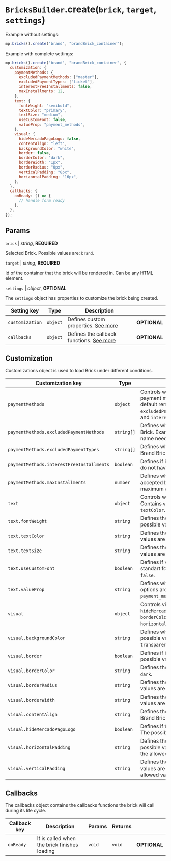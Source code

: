 # `BricksBuilder`.create(`brick`, `target`, `settings`)

Example without settings:

```js
mp.bricks().create("brand", "brandBrick_container");
```

Example with complete settings:

```js
mp.bricks().create("brand", "brandBrick_container", {
  customization: {
    paymentMethods: {
      excludedPaymentMethods: ["master"],
      excludedPaymentTypes: ["ticket"],
      interestFreeInstallments: false,
      maxInstallments: 12,
    },
    text: {
      fontWeight: "semibold",
      textColor: "primary",
      textSize: "medium",
      useCustomFont: false,
      valueProp: "payment_methods",
    },
    visual: {
      hideMercadoPagoLogo: false,
      contentAlign: "left",
      backgroundColor: "white",
      border: false,
      borderColor: "dark",
      borderWidth: "1px",
      borderRadius: "0px",
      verticalPadding: "8px",
      horizontalPadding: "16px",
    },
  },
  callbacks: {
    onReady: () => {
      // handle form ready
    },
  },
});
```

## Params

`brick` | _string_, **REQUIRED**

Selected Brick. Possible values are: `brand`.

`target` | _string_, **REQUIRED**

Id of the container that the brick will be rendered in. Can be any HTML element.

`settings` | _object_, **OPTIONAL**

The `settings` object has properties to customize the brick being created.

| Setting key     | Type     | Description                                            |              |
| --------------- | -------- | ------------------------------------------------------ | ------------ |
| `customization` | `object` | Defines custom properties. [See more](#customization)  | **OPTIONAL** |
| `callbacks`     | `object` | Defines the callback functions. [See more](#callbacks) | **OPTIONAL** |

## Customization

Customizations object is used to load Brick under different conditions.

| Customization key                         | Type       | Description                                                                                                                                                                                                                                           |              |
| ----------------------------------------- | ---------- | ----------------------------------------------------------------------------------------------------------------------------------------------------------------------------------------------------------------------------------------------------- | ------------ |
| `paymentMethods`                          | `object`   | Controls which information about payment methods and payment method types will apear on the Brand Brick - at the default render and modal. Contains `excludedPaymentMethods`,`excludedPaymentTypes`,`maxInstallments` and `interestFreeInstallments`. | **OPTIONAL** |
| `paymentMethods.excludedPaymentMethods`   | `string[]` | Defines which Payment Method will not be shown at Brand Brick. Example: card issuer, as `visa`. The payment method name needs to be lower case.                                                                                                       | **OPTIONAL** |
| `paymentMethods.excludedPaymentTypes`     | `string[]` | Defines which Payment Method Type will not be shown at Brand Brick. The default value is `empty`. Example: `debit_card`.                                                                                                                              | **OPTIONAL** |
| `paymentMethods.interestFreeInstallments` | `boolean`  | Defines if it will be shown that the installments have interest or do not have interest. The possible values are `true` or `false`.                                                                                                                   | **OPTIONAL** |
| `paymentMethods.maxInstallments`          | `number`   | Defines which value will be shown as maximum installments accepted by the seller. If filled, the value start at `2` and the maximum allowed to show is `12`.                                                                                          | **OPTIONAL** |
| `text`                                    | `object`   | Controls which message will appear on the Brand Brick. Contains `valueProp`, `useCustomFont`, `textSize`, `fontWeight` and `textColor`.                                                                                                               | **OPTIONAL** |
| `text.fontWeight`                         | `string`   | Defines the font weight to the texts at Brand Brick. The possible values are `semi-bold` or `regular`.                                                                                                                                                | **OPTIONAL** |
| `text.textColor`                          | `string`   | Defines the font color to the texts at Brand Brick. The possible values are `primary`, `secondary` or `inverted`.                                                                                                                                     | **OPTIONAL** |
| `text.textSize`                           | `string`   | Defines the font size to the texts at Brand Brick. The possible values are `extra-small`, `small`, `medium` or `large`.                                                                                                                               | **OPTIONAL** |
| `text.useCustomFont`                      | `boolean`  | Defines if will be used a custom font or if it will adopt the standart font to Brand Brick. The possible values are `true` or `false`.                                                                                                                | **OPTIONAL** |
| `text.valueProp`                          | `string`   | Defines which message will appear on the Brand Brick. The options are `payment_methods` (which is the default value), `payment_methods_logos`, `installments`,`security` and `credits`.                                                               | **OPTIONAL** |
| `visual`                                  | `object`   | Controls visual aspects for the Brand Brick. Contains `hideMercadoPagoLogo`, `contentAlign`, `backgroundColor`, `border`, `borderColor`, `borderWidth`, `borderRadius`, `verticalPadding` and `horizontalPadding`.                                    | **OPTIONAL** |
| `visual.backgroundColor`                  | `string`   | Defines which will be the background color at Brand Brick. The possible values are `white`, `MPPrimary`, `MPSecondary`, `black` or `transparent`.                                                                                                     | **OPTIONAL** |
| `visual.border`                           | `boolean`  | Defines if it will be shown a border around the banner. The possible values are `true` or `false`.                                                                                                                                                    | **OPTIONAL** |
| `visual.borderColor`                      | `string`   | Defines the border color. The possible values are `light` or `dark`.                                                                                                                                                              | **OPTIONAL** |
| `visual.borderRadius`                     | `string`   | Defines the border radius if it is be showned. The possible values are expressed in pixels in the format `Npx`                                                                                                                                        | **OPTIONAL** |
| `visual.borderWidth`                      | `string`   | Defines the border color if it is be showned. The possible values are `1px` or `2px`.                                                                                                                                                                 | **OPTIONAL** |
| `visual.contentAlign`                     | `string`   | Defines the content alignement - text and images - inside de Brand Brick. The possible values are `left`, `center` or `right`.                                                                                                                        | **OPTIONAL** |
| `visual.hideMercadoPagoLogo`              | `boolean`  | Defines if the MercadoPago logos will be show at Brand Brick. The possible values are `true` or `false`.                                                                                                                                              | **OPTIONAL** |
| `visual.horizontalPadding`                | `string`   | Defines the horizontal padding for the Brand Brick. The possible values are expressed in pixels in the format `Npx` and the allowed values are between `0px` and `40px`.                                                                              | **OPTIONAL** |
| `visual.verticalPadding`                  | `string`   | Defines the vertical padding for the Brand Brick. The possible values are expressed in pixels in the format `Npx` and the allowed values are between `0px` and `40px`.                                                                                | **OPTIONAL** |

## Callbacks

The callbacks object contains the callbacks functions the brick will call during its life cycle.

| Callback key | Description                                  | Params | Returns |              |
| ------------ | -------------------------------------------- | ------ | ------- | ------------ |
| `onReady`    | It is called when the brick finishes loading | `void` | `void`  | **OPTIONAL** |
